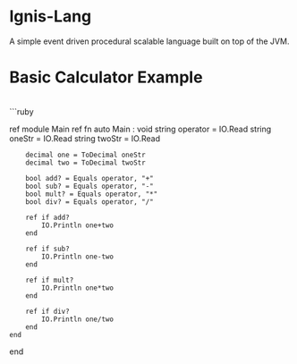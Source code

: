 # Ignis-Lang
A simple event driven procedural scalable language built on top of the JVM.
# Basic Calculator Example
<br>
```ruby

ref module Main
	ref fn auto Main : void
		string operator = IO.Read
		string oneStr = IO.Read
		string twoStr = IO.Read
		
		decimal one = ToDecimal oneStr
		decimal two = ToDecimal twoStr
		
		bool add? = Equals operator, "+"
		bool sub? = Equals operator, "-"
		bool mult? = Equals operator, "*"
		bool div? = Equals operator, "/"
		
		ref if add?
			IO.Println one+two
		end
		
		ref if sub?
			IO.Println one-two
		end
		
		ref if mult?
			IO.Println one*two
		end
		
		ref if div?
			IO.Println one/two
		end
	end
end
```
